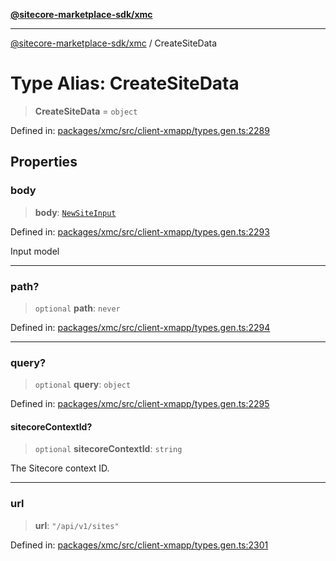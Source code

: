 [**@sitecore-marketplace-sdk/xmc**](../README.md)

***

[@sitecore-marketplace-sdk/xmc](../README.md) / CreateSiteData

# Type Alias: CreateSiteData

> **CreateSiteData** = `object`

Defined in: [packages/xmc/src/client-xmapp/types.gen.ts:2289](https://github.com/Sitecore/sitecore-marketplace-sdk/blob/e87783cce9f115393973a45e109d17b99bf1df7e/packages/xmc/src/client-xmapp/types.gen.ts#L2289)

## Properties

### body

> **body**: [`NewSiteInput`](NewSiteInput.md)

Defined in: [packages/xmc/src/client-xmapp/types.gen.ts:2293](https://github.com/Sitecore/sitecore-marketplace-sdk/blob/e87783cce9f115393973a45e109d17b99bf1df7e/packages/xmc/src/client-xmapp/types.gen.ts#L2293)

Input model

***

### path?

> `optional` **path**: `never`

Defined in: [packages/xmc/src/client-xmapp/types.gen.ts:2294](https://github.com/Sitecore/sitecore-marketplace-sdk/blob/e87783cce9f115393973a45e109d17b99bf1df7e/packages/xmc/src/client-xmapp/types.gen.ts#L2294)

***

### query?

> `optional` **query**: `object`

Defined in: [packages/xmc/src/client-xmapp/types.gen.ts:2295](https://github.com/Sitecore/sitecore-marketplace-sdk/blob/e87783cce9f115393973a45e109d17b99bf1df7e/packages/xmc/src/client-xmapp/types.gen.ts#L2295)

#### sitecoreContextId?

> `optional` **sitecoreContextId**: `string`

The Sitecore context ID.

***

### url

> **url**: `"/api/v1/sites"`

Defined in: [packages/xmc/src/client-xmapp/types.gen.ts:2301](https://github.com/Sitecore/sitecore-marketplace-sdk/blob/e87783cce9f115393973a45e109d17b99bf1df7e/packages/xmc/src/client-xmapp/types.gen.ts#L2301)
